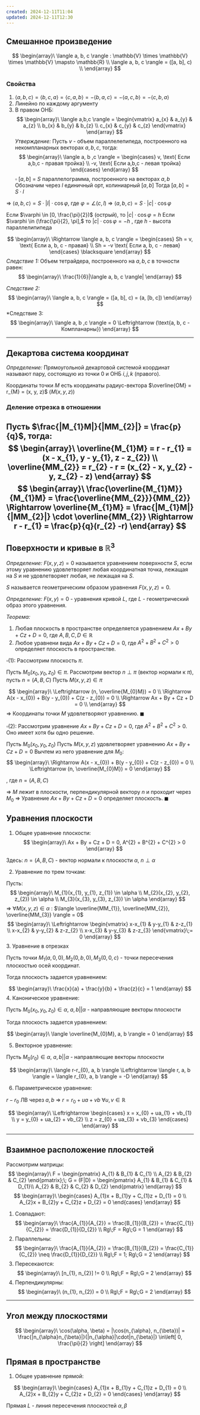 ```yaml
---
created: 2024-12-11T11:04
updated: 2024-12-11T12:30
---
```

## Смешанное произведение

$$
\begin{array}\
\langle a, b, c \rangle : \mathbb{V} \times \mathbb{V} \times \mathbb{V} \mapsto \mathbb{R} \\
\langle a, b, c \rangle = ([a, b], c) \\
\end{array}
$$
### Свойства

1. $\langle a, b, c \rangle = \langle b, c, a \rangle =\langle c, a, b \rangle = -\langle b, a, c \rangle = -\langle a, c, b \rangle = -\langle c, b, a \rangle$
2. Линейно по каждому аргументу
3. В правом ОНБ:
$$
\begin{array}\
\langle a,b,c \rangle = \begin{vmatrix}
a_{x}  & a_{y} & a_{z} \\
b_{x} & b_{y} & b_{z} \\
c_{x} & c_{y} & c_{z}
\end{vmatrix}
\end{array}
$$
*Утверждение:* Пусть $v$ - объем параллелепипеда, построенного на некомпланарных векторах $a, b, c$, тогда:
$$
\begin{array}\
\langle a, b ,c \rangle = \begin{cases}
v, \text{ Если a,b,c - правая тройка} \\
-v, \text{ Если a,b,c - левая тройка}
\end{cases}
\end{array}
$$
$\square$ $[a, b]$ = $S$ параллелограмма, построенного на векторах $a, b$
Обозначим через $l$ единичный орт, колиниарный $[a,b]$
Тогда $[a, b] = S\cdot l$ 

$\Rightarrow$ $\langle a, b, c \rangle = S\cdot|l|\cdot\cos \varphi$, где $\varphi = \angle (c, l)$
$\Rightarrow$ $\langle a, b, c \rangle = S\cdot|c|\cdot\cos \varphi$

Если $\varphi \in [0, \frac{\pi}{2})$ (острый), то $|c| \cdot \cos \varphi = h$
Если $\varphi \in (\frac{\pi}{2}, \pi],$ то $|c|\cdot \cos \varphi = -h$ 
, где $h$ - высота параллелипипеда

$$
\begin{array}\
\Rightarrow \langle a, b, c \rangle = \begin{cases}
Sh = v, \text{ Если a, b, c - правая} \\
Sh = -v \text{ Если a, b, c - левая}
\end{cases} \blacksquare
\end{array}
$$
*Следствие 1:* Объем тетрайдера, построенного на $a, b, c$ в точности равен:
$$
\begin{array}\
\frac{1}{6}|\langle a, b, c \rangle|
\end{array}
$$

*Следствие 2:*
$$
\begin{array}\
\langle a, b, c \rangle = ([a, b], c) = (a, [b, c])
\end{array}
$$
*Следствие 3:
$$
\begin{array}\
\langle a, b ,c \rangle = 0 \Leftrightarrow (\text{a, b, c - Компланарны}) 
\end{array}
$$

---
## Декартова система координат

*Определение:* Прямоугольной декартовой системой координат называют пару, состоящую из точки 0 и ОНБ $i, j, k$ (правого).

Координаты точки $M$ есть координаты радиус-вектора $\overline{OM} = r_{M} = (x, y, z)$ ($M(x, y, z)$)

### Деление отрезка в отношении

Пусть $\frac{|M_{1}M|}{|MM_{2}|} = \frac{p}{q}$, тогда:
$$
\begin{array}\
\overline{M_{1}M} = r - r_{1} = (x - x_{1}, y - y_{1}, z - z_{2}) \\
\overline{MM_{2}} = r_{2} - r = (x_{2} - x, y_{2} - y, z_{2} - z)
\end{array}
$$
$$
\begin{array}\
\frac{\overline{M_{1}M}}{M_{1}M} = \frac{\overline{MM_{2}}}{MM_{2}} \Rightarrow \overline{M_{1}M} = \frac{|M_{1}M|}{|MM_{2}|} \cdot \overline{MM_{2}} \Rightarrow r - r_{1} = \frac{p}{q}(r_{2} -r)
\end{array}
$$
---

## Поверхности и кривые в $\mathbb{R}^{3}$

*Определение:* $F(x, y, z) = 0$ называется уравнением поверхности $S$, если этому уравнению удовлетворяет любая координатная точка, лежащая на $S$ и не удовлетворяет любая, не лежащая на $S$.

$S$ называется геометрическим образом уравнения $F(x, y, z) = 0$.

*Определение:* $F(x,y) = 0$ - уравнения кривой $L$, где $L$ - геометрический образ этого уравнения. 

*Теорема:* 

1. Любая плоскость в пространстве определяется уравнением $Ax + By + Cz + D = 0$, где $A, B, C, D \in \mathbb{R}$ 
2. Любое уравнени вида $Ax + By + Cz + D = 0$, где $A^{2} + B^{2} + C^{2} > 0$ определяет плоскость в пространстве.

$\square(1):$ Рассмотрим плоскость $\pi$. 

Пусть $M_{0}(x_{0}, y_{0}, z_{0}) \in \pi$. 
Рассмотрим вектор $n \perp \pi$ (вектор нормали к $\pi$), пусть $n = (A,B,C)$
Пусть $M(x, y, z) \in \pi$ 

$$
\begin{array}\
\Leftrightarrow (n, \overline{M_{0}M}) = 0 \\
\Rightarrow A(x - x_{0}) + B(y - y_{0}) + C(z - z_{0}) = 0 \\
\Rightarrow Ax + By + Cz + D = 0 \\ 
\end{array}
$$
$\Rightarrow$ Координаты точки $M$ удовлетворяют уравнению. $\blacksquare$

$\square(2):$ Рассмотрим уравнение $Ax + By + Cz + D = 0$, где $A^{2} + B^{2} + C^{2} > 0$. Оно имеет хотя бы одно решение.

Пусть $M_{0}(x_{0}, y_{0}, z_{0})$
Пусть $M(x, y, z)$ удовлетворяет уравнению $Ax + By + Cz + D = 0$
Вычтем из него уравнение для $M_{0}$:
$$
\begin{array}\
\Rightarrow A(x - x_{0}) + B(y - y_{0}) + C(z - z_{0}) = 0 \\
\Leftrightarrow (n, \overline{M_{0}M}) = 0
\end{array}
$$

, где $n = (A, B, C)$

$\Rightarrow$ $M$ лежит в плоскости, перпендикулярной вектору $n$ и проходит через $M_{0}$
$\Rightarrow$ Уравнение $Ax + By + Cz + D =0$ определяет плоскость. $\blacksquare$

## Уравнения плоскости

1. Общее уравнение плоскости:
$$
\begin{array}\
Ax + By + Cz + D = 0, A^{2} + B^{2} + C^{2} > 0
\end{array}
$$

Здесь: $n = (A, B, C)$ - вектор нормали к плоскости $\alpha$, $n \perp \alpha$

2. Уравнение по трем точкам:

Пусть:
$$
\begin{array}\
M_{1}(x_{1}, y_{1}, z_{1}) \in \alpha \\
M_{2}(x_{2}, y_{2}, z_{2}) \in \alpha \\
M_{3}(x_{3}, y_{3}, z_{3}) \in \alpha
\end{array}
$$
$\Rightarrow$ $\forall M(x, y, z) \in \alpha$ : $\langle \overline{MM_{1}}, \overline{MM_{2}}, \overline{MM_{3}} \rangle = 0$
$$
\begin{array}\
\Leftrightarrow \begin{vmatrix}
x-x_{1} & y-y_{1} & z-z_{1} \\
x-x_{2} & y-y_{2} & z-z_{2} \\
x-x_{3} & y-y_{3} & z-z_{3}
\end{vmatrix}\;= 0
\end{array}
$$
3. Уравнение в отрезках

Пусть точки $M_{1}(a, 0,0), M_{2}(0, b, 0), M_{3}(0, 0, c)$ - точки пересечения плоскостью осей координат.

Тогда плоскость задается уравнением:

$$
\begin{array}\
\frac{x}{a} + \frac{y}{b} + \frac{z}{c} = 1
\end{array}
$$
4. Каноническое уравнение:

Пусть $M_{0}(x_{0}, y_{0}, z_{0}) \in \alpha$, $a, b || \alpha$ - направляющие векторы плоскости

Тогда плоскость задается уравнением:

$$
\begin{array}\
\langle \overline{M_{0}M}, a, b \rangle = 0
\end{array}
$$

5. Векторное уравнение:

Пусть $M_{0}(r_{0}) \in \alpha$, $a, b || \alpha$ - направляющие векторы плоскости

$$
\begin{array}\
\langle r-r_{0}, a, b \rangle \Leftrightarrow \langle r, a, b \rangle = \langle r_{0}, a, b \rangle = -D
\end{array}
$$

6. Параметрическое уравнение:

$r -r_{0}$ ЛВ через $a, b$
$\Rightarrow$ $r = r_{0} + ua + vb$  $\forall u, v \in \mathbb{R}$

$$
\begin{array}\
\Leftrightarrow \begin{cases}
x = x_{0} + ua_{1} + vb_{1} \\
y = y_{0} + ua_{2} + vb_{2} \\
z = z_{0} + ua_{3} + vb_{3}
\end{cases} 
\end{array}
$$

---

## Взаимное расположение плоскостей

Рассмотрим матрицы:
$$
\begin{array}\
F = \begin{pmatrix}
A_{1} & B_{1} & C_{1} \\
A_{2} & B_{2} &  C_{2}
\end{pmatrix};\; G = (F|D) = \begin{pmatrix}
A_{1} & B_{1} & C_{1}  & D_{1}\\
A_{2} & B_{2} &  C_{2} & D_{2}
\end{pmatrix}
\end{array}
$$
$$
\begin{array}\
\begin{cases}
A_{1}x + B_{1}y + C_{1}z + D_{1} = 0 \\
A_{2}x + B_{2}y + C_{2}z + D_{2} = 0
\end{cases}
\end{array}
$$
1. Совпадают:
$$
\begin{array}\
\frac{A_{1}}{A_{2}} = \frac{B_{1}}{B_{2}} = \frac{C_{1}}{C_{2}} = \frac{D_{1}}{D_{2}}  \\
Rg\;F = Rg\;G = 1
\end{array}
$$
2. Параллельны:
$$
\begin{array}\
\frac{A_{1}}{A_{2}} = \frac{B_{1}}{B_{2}} = \frac{C_{1}}{C_{2}} \neq \frac{D_{1}}{D_{2}}  \\
Rg\;F = 1; Rg\;G = 2
\end{array}
$$
3. Пересекаются:
$$
\begin{array}\
[n_{1}, n_{2}] != 0 \\
Rg\;F = Rg\;G = 2
\end{array}
$$
4. Перпендикулярны:
$$
\begin{array}\
(n_{1}, n_{2}) = 0 \\
Rg\;F = Rg\;G = 2
\end{array}
$$
---

## Угол между плоскостями

$$
\begin{array}\
\cos(\alpha, \beta) = |\cos(n_{\alpha}, n_{\beta})| = \frac{|n_{\alpha}n_{\beta}|}{|n_{\alpha}|\cdot|n_{\beta}|} \in\left[ 0, \frac{\pi}{2} \right]
\end{array}
$$
## Прямая в пространстве

1. Общее уравнение прямой:

$$
\begin{array}\
\begin{cases}
A_{1}x + B_{1}y + C_{1}z + D_{1} = 0 \\
A_{2}x + B_{2}y + C_{2}z + D_{2} = 0
\end{cases}
\end{array}
$$

Прямая $L$ - линия пересечения плоскостей $\alpha, \beta$
